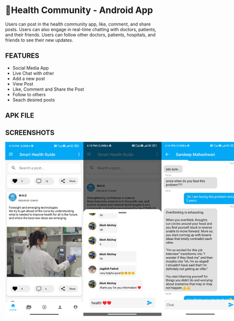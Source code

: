 # 📱Health Community - Android App
Users can post in the health community app, like, comment, and share posts. Users can also engage in real-time chatting with doctors, patients, and their friends. Users can follow other doctors, patients, hospitals, and friends to see their new updates.

## FEATURES
- Social Media App
- Live Chat with other
- Add a new post
- View Post
- Like, Comment and Share the Post
- Follow to others
- Seach desired posts
  
## APK FILE
## SCREENSHOTS
<div style="display: flex; flex-direction: row;">
    <img src="https://github.com/abotiakshay/Health-Community/blob/0a02318fe70c3177351121435e4ce327571b4011/screenshot/Screenshot_2023-07-18-16-10-35-910_com.gtappdevelopers.instagram.jpg" width="250" />
    <img src="https://github.com/abotiakshay/Health-Community/blob/0a02318fe70c3177351121435e4ce327571b4011/screenshot/Screenshot_2023-07-18-16-15-43-015_com.gtappdevelopers.instagram.jpg" width="250" />
    <img src="https://github.com/abotiakshay/Health-Community/blob/0a02318fe70c3177351121435e4ce327571b4011/screenshot/Screenshot_2023-07-18-16-14-24-281_com.gtappdevelopers.instagram.jpg" width="250" />
     <img src="https://github.com/abotiakshay/Health-Community/blob/0a02318fe70c3177351121435e4ce327571b4011/screenshot/Screenshot_2023-07-18-16-17-45-296_com.gtappdevelopers.instagram.jpg" width="250" />
      <img src="https://github.com/abotiakshay/Health-Community/blob/30e4e3b2123ce7a43cfe13b246ecef53160cf0ba/screenshot/new2.jpg" width="250" />
       <img src="https://github.com/abotiakshay/Health-Community/blob/30e4e3b2123ce7a43cfe13b246ecef53160cf0ba/screenshot/new1.jpg" width="250" />
     
    
</div>

